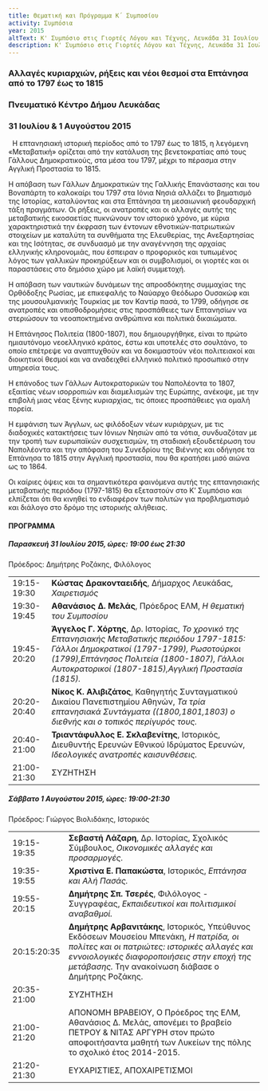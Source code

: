 ```yaml
---
title: Θεματική και Πρόγραμμα Κ΄ Συμποσίου
activity: Συμπόσια
year: 2015
altText: Κ' Συμπόσιο στις Γιορτές Λόγου και Τέχνης, Λευκάδα 31 Ιουλίου - 1 Αυγούστου 2015, *Αλλαγές κυριαρχιών, ρήξεις και νέοι θεσμοί στα Επτάνησα από το 1797 έως το 1815*. Η Θεματική και το προγράμμα του Συμποσίου Κ´ βρίσκονται [εδώ](/xroniko/symposia/symposio_20.html).
description: Κ' Συμπόσιο στις Γιορτές Λόγου και Τέχνης, Λευκάδα 31 Ιουλίου - 1 Αυγούστου 2015, *Αλλαγές κυριαρχιών, ρήξεις και νέοι θεσμοί στα Επτάνησα από το 1797 έως το 1815*.
---
```


### Αλλαγές κυριαρχιών, ρήξεις και νέοι θεσμοί στα Επτάνησα από το 1797 έως το 1815
### Πνευματικό Κέντρο Δήμου Λευκάδας
### 31 Ιουλίου & 1 Αυγούστου 2015
 
Η επτανησιακή ιστορική περίοδος από το 1797 έως το 1815, η λεγόμενη «Μεταβατική» ορίζεται από την κατάλυση της βενετοκρατίας από τους Γάλλους Δημοκρατικούς, στα μέσα του 1797, μέχρι το πέρασμα στην Αγγλική Προστασία το 1815.

Η απόβαση των Γάλλων Δημοκρατικών της Γαλλικής Επανάστασης και του Βοναπάρτη το καλοκαίρι του 1797 στα Ιόνια Νησιά αλλάζει το βηματισμό της Ιστορίας, καταλύοντας και στα Επτάνησα τη μεσαιωνική φεουδαρχική τάξη πραγμάτων. Οι ρήξεις, οι ανατροπές και οι αλλαγές αυτής της μεταβατικής εικοσαετίας πυκνώνουν τον ιστορικό χρόνο, με κύρια χαρακτηριστικά την έκφραση των έντονων εθνοτικών-πατριωτικών στοιχείων με καταλύτη τα συνθήματα της Ελευθερίας, της Ανεξαρτησίας και της Ισότητας, σε συνδυασμό με την αναγέννηση της αρχαίας ελληνικής κληρονομιάς, που έσπειραν ο προφορικός και τυπωμένος λόγος των γαλλικών προκηρύξεων και οι συμβολισμοί, οι γιορτές και οι παραστάσεις στο δημόσιο χώρο με λαϊκή συμμετοχή.

Η απόβαση των ναυτικών δυνάμεων της απροσδόκητης συμμαχίας της Ορθόδοξης Ρωσίας, με επικεφαλής το Ναύαρχο Θεόδωρο Ουσακώφ και της μουσουλμανικής Τουρκίας με τον Καντίρ πασά, το 1799, οδήγησε σε ανατροπές και οπισθοδρομήσεις στις προσπάθειες των Επτανησίων να στεριώσουν τα νεοαποκτημένα ανθρώπινα και πολιτικά δικαιώματα.

Η Επτάνησος Πολιτεία \(1800-1807\), που δημιουργήθηκε, είναι το πρώτο ημιαυτόνομο νεοελληνικό κράτος, έστω και υποτελές στο σουλτάνο, το οποίο επέτρεψε να αναπτυχθούν και να δοκιμαστούν νέοι πολιτειακοί και διοικητικοί θεσμοί και να  αναδειχθεί ελληνικό πολιτικό προσωπικό στην υπηρεσία τους.

Η επάνοδος των Γάλλων Αυτοκρατορικών του Ναπολέοντα το 1807, εξαιτίας νέων ισορροπιών και διαμελισμών της Ευρώπης, ανέκοψε, με την επιβολή μιας νέας ξένης κυριαρχίας, τις όποιες προσπάθειες για ομαλή πορεία.

Η εμφάνιση των Άγγλων, ως φιλόδοξων νέων κυριάρχων, με τις διαδοχικές κατακτήσεις των Ιόνιων Νησιών από τα νότια, συνδυαζόταν με την τροπή των ευρωπαϊκών συσχετισμών, τη σταδιακή εξουδετέρωση του Ναπολέοντα και την απόφαση του Συνεδρίου της Βιέννης και οδήγησε τα Επτάνησα το 1815 στην Αγγλική προστασία, που θα κρατήσει μισό αιώνα ως το 1864.

Οι καίριες όψεις και τα σημαντικότερα φαινόμενα αυτής της επτανησιακής μεταβατικής περιόδου \(1797-1815\) θα εξεταστούν στο Κ’ Συμπόσιο και ελπίζεται ότι θα κινηθεί το ενδιαφέρον των πολιτών για προβληματισμό και διάλογο στο δρόμο της ιστορικής αλήθειας.

#### ΠΡΟΓΡΑΜΜΑ 

##### Παρασκευή 31 Ιουλίου 2015, ώρες: 19:00 έως 21:30

Πρόεδρος: Δημήτρης Ροζάκης, Φιλόλογος

|                              |                        |
| :--------------------------- | :----------------------|
|19:15-19:30 |**Κώστας Δρακονταειδής**, Δήμαρχος Λευκάδας, *Χαιρετισμός*
|19:30-19:45 |**Αθανάσιος Δ. Μελάς**, Πρόεδρος ΕΛΜ, *Η θεματική του Συμποσίου*
|19:45-20:20 |**Άγγελος Γ. Χόρτης**, Δρ. Ιστορίας, *Το χρονικό της Επτανησιακής Μεταβατικής περιόδου 1797-1815: Γάλλοι Δημοκρατικοί \(1797-1799\), Ρωσοτούρκοι \(1799\),Επτάνησος Πολιτεία \(1800-1807\), Γάλλοι Αυτοκρατορικοί \(1807-1815\),Αγγλική Προστασία \(1815\).*
|20:20-20:40 |**Νίκος Κ. Αλιβιζάτος**, Καθηγητής Συνταγματικού Δικαίου Πανεπιστημίου Αθηνών, *Τα τρία επτανησιακά Συντάγματα \(\(1800,1801,1803\) ο διεθνής και ο τοπικός περίγυρός τους.*
|20:40-21:00 |**Τριαντάφυλλος Ε. Σκλαβενίτης**, Ιστορικός, Διευθυντής Ερευνών Εθνικού Ιδρύματος Ερευνών, *Ιδεολογικές ανατροπές καισυνθέσεις.*
|21:00-21:30 |ΣΥΖΗΤΗΣΗ

##### Σάββατο 1 Αυγούστου 2015, ώρες: 19:00-21:30

Πρόεδρος: Γιώργος Βιολιδάκης, Ιστορικός

|                              |                        |
| :--------------------------- | :----------------------|
|19:15-19:35 |**Σεβαστή Λάζαρη**, Δρ. Ιστορίας, Σχολικός Σύμβουλος, *Οικονομικές αλλαγές και  προσαρμογές.*
|19:35-19:55 |**Χριστίνα Ε. Παπακώστα**, Ιστορικός, *Επτάνησα και Αλή Πασάς.*
|19:55-20:15 |**Δημήτρης Σπ. Τσερές**, Φιλόλογος - Συγγραφέας, *Εκπαιδευτικοί και πολιτισμικοί αναβαθμοί.*
|20:15:20:35 |**Δημήτρης Αρβανιτάκης**, Ιστορικός, Υπεύθυνος Εκδόσεων Μουσείου Μπενάκη, *Η πατρίδα, οι πολίτες και οι πατριώτες: ιστορικές αλλαγές και εννοιολογικές διαφοροποιήσεις στην εποχή της μετάβασης.* Την ανακοίνωση διάβασε ο Δημήτρης Ροζάκης.
|20:35-21:00 |ΣΥΖΗΤΗΣΗ
|21:00-21:20 |ΑΠΟΝΟΜΗ ΒΡΑΒΕΙΟΥ, Ο Πρόεδρος της ΕΛΜ, Αθανάσιος Δ. Μελάς, απονέμει το βραβείο ΠΕΤΡΟΥ & ΝΙΤΑΣ ΑΡΓΥΡΗ στον πρώτο αποφοιτήσαντα μαθητή των Λυκείων της πόλης το σχολικό έτος 2014-2015.
|21:20-21:30 |ΕΥΧΑΡΙΣΤΙΕΣ, ΑΠΟΧΑΙΡΕΤΙΣΜΟΙ